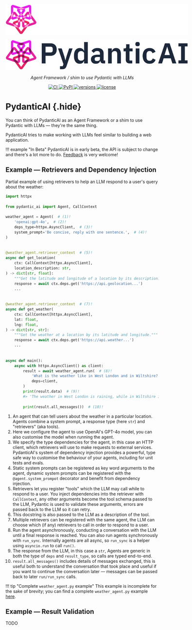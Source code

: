 <p align="center">
  <img src="./img/pydantic-ai-dark.svg#only-dark" alt="PydanticAI" style="max-width: 600px">
</p>
<p align="center">
  <img src="./img/pydantic-ai-light.svg#only-light" alt="PydanticAI" style="max-width: 600px">
</p>
<p align="center">
  <em>Agent Framework / shim to use Pydantic with LLMs</em>
</p>
<p align="center">
  <a href="https://github.com/pydantic/pydantic-ai/actions/workflows/ci.yml?query=branch%3Amain">
    <img src="https://github.com/pydantic/pydantic-ai/actions/workflows/ci.yml/badge.svg?event=push" alt="CI">
  </a>
  <a href="https://pypi.python.org/pypi/pydantic-ai">
    <img src="https://img.shields.io/pypi/v/pydantic-ai.svg" alt="PyPI">
  </a>
  <a href="https://github.com/pydantic/pydantic-ai">
    <img src="https://img.shields.io/pypi/pyversions/pydantic-ai.svg" alt="versions">
  </a>
  <a href="https://github.com/pydantic/pydantic-ai/blob/main/LICENSE">
    <img src="https://img.shields.io/github/license/pydantic/pydantic-ai.svg" alt="license">
  </a>
</p>

# PydanticAI {.hide}

You can think of PydanticAI as an Agent Framework or a shim to use Pydantic with LLMs — they're the same thing.

PydanticAI tries to make working with LLMs feel similar to building a web application.

!!! example "In Beta"
    PydanticAI is in early beta, the API is subject to change and there's a lot more to do.
    [Feedback](https://github.com/pydantic/pydantic-ai/issues) is very welcome!

## Example — Retrievers and Dependency Injection

Partial example of using retrievers to help an LLM respond to a user's query about the weather:

```py title="weather_agent.py"
import httpx

from pydantic_ai import Agent, CallContext

weather_agent = Agent(  # (1)!
    'openai:gpt-4o',  # (2)!
    deps_type=httpx.AsyncClient,  # (3)!
    system_prompt='Be concise, reply with one sentence.',  # (4)!
)


@weather_agent.retriever_context  # (5)!
async def get_location(
    ctx: CallContext[httpx.AsyncClient],
    location_description: str,
) -> dict[str, float]:
    """Get the latitude and longitude of a location by its description."""  # (6)!
    response = await ctx.deps.get('https://api.geolocation...')
    ...


@weather_agent.retriever_context  # (7)!
async def get_weather(
    ctx: CallContext[httpx.AsyncClient],
    lat: float,
    lng: float,
) -> dict[str, str]:
    """Get the weather at a location by its latitude and longitude."""
    response = await ctx.deps.get('https://api.weather...')
    ...


async def main():
    async with httpx.AsyncClient() as client:
        result = await weather_agent.run(  # (8)!
            'What is the weather like in West London and in Wiltshire?',
            deps=client,
        )
        print(result.data)  # (9)!
        #> 'The weather in West London is raining, while in Wiltshire it is sunny.'

        print(result.all_messages())  # (10)!
```

1. An agent that can tell users about the weather in a particular location. Agents combine a system prompt, a response type (here `str`) and "retrievers" (aka tools).
2. Here we configure the agent to use OpenAI's GPT-4o model, you can also customise the model when running the agent.
3. We specify the type dependencies for the agent, in this case an HTTP client, which retrievers will use to make requests to external services. PydanticAI's system of dependency injection provides a powerful, type safe way to customise the behaviour of your agents, including for unit tests and evals.
4. Static system prompts can be registered as key word arguments to the agent, dynamic system prompts can be registered with the `@agent.system_prompot` decorator and benefit from dependency injection.
5. Retrievers let you register "tools" which the LLM may call while to respond to a user. You inject dependencies into the retriever with `CallContext`, any other arguments become the tool schema passed to the LLM, Pydantic is used to validate these arguments, errors are passed back to the LLM so it can retry.
6. This docstring is also passed to the LLM as a description of the tool.
7. Multiple retrievers can be registered with the same agent, the LLM can choose which (if any) retrievers to call in order to respond to a user.
8. Run the agent asynchronously, conducting a conversation with the LLM until a final response is reached. You can also run agents synchronously with `run_sync`. Internally agents are all async, so `run_sync` is a helper using `asyncio.run` to call `run()`.
9. The response from the LLM, in this case a `str`, Agents are generic in both the type of `deps` and `result_type`, so calls are typed end-to-end.
10. `result.all_messages()` includes details of messages exchanged, this is useful both to understand the conversation that took place and useful if you want to continue the conversation later — messages can be passed back to later `run/run_sync` calls.

!!! tip "Complete `weather_agent.py` example"
    This example is incomplete for the sake of brevity; you can find a complete `weather_agent.py` example [here](examples/weather-agent.md).

## Example — Result Validation

TODO
